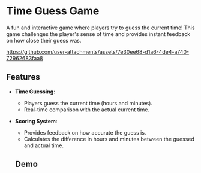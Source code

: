 # Time Guess Game  
A fun and interactive game where players try to guess the current time! This game challenges the player's sense of time and provides instant feedback on how close their guess was.

https://github.com/user-attachments/assets/7e30ee68-d1a6-4de4-a740-72962683faa8

## Features

- **Time Guessing**:
  - Players guess the current time (hours and minutes).
  - Real-time comparison with the actual current time.

- **Scoring System**:
  - Provides feedback on how accurate the guess is.
  - Calculates the difference in hours and minutes between the guessed and actual time.
 
  ## Demo
  
